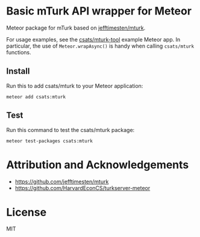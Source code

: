 # Basic mTurk API wrapper for Meteor

Meteor package for mTurk based on
[jefftimesten/mturk](https://github.com/jefftimesten/mturk).

For usage examples, see the
[csats/mturk-tool](https://github.com/csats/mturk-tool) example Meteor app. In
particular, the use of `Meteor.wrapAsync()` is handy when calling `csats/mturk`
functions.

## Install

Run this to add csats/mturk to your Meteor application:

    meteor add csats:mturk

## Test

Run this command to test the csats/mturk package:

    meteor test-packages csats:mturk

# Attribution and Acknowledgements

* https://github.com/jefftimesten/mturk
* https://github.com/HarvardEconCS/turkserver-meteor

# License

MIT
